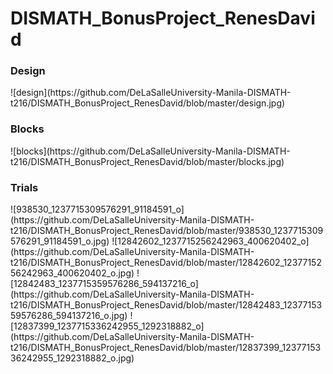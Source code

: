# DISMATH_BonusProject_RenesDavid
<h3>Design</h3>
![design](https://github.com/DeLaSalleUniversity-Manila-DISMATH-t216/DISMATH_BonusProject_RenesDavid/blob/master/design.jpg)
<h3>Blocks</h3>
![blocks](https://github.com/DeLaSalleUniversity-Manila-DISMATH-t216/DISMATH_BonusProject_RenesDavid/blob/master/blocks.jpg)
<h3>Trials</h3>
![938530_1237715309576291_91184591_o](https://github.com/DeLaSalleUniversity-Manila-DISMATH-t216/DISMATH_BonusProject_RenesDavid/blob/master/938530_1237715309576291_91184591_o.jpg)
![12842602_1237715256242963_400620402_o](https://github.com/DeLaSalleUniversity-Manila-DISMATH-t216/DISMATH_BonusProject_RenesDavid/blob/master/12842602_1237715256242963_400620402_o.jpg)
![12842483_1237715359576286_594137216_o](https://github.com/DeLaSalleUniversity-Manila-DISMATH-t216/DISMATH_BonusProject_RenesDavid/blob/master/12842483_1237715359576286_594137216_o.jpg)
![12837399_1237715336242955_1292318882_o](https://github.com/DeLaSalleUniversity-Manila-DISMATH-t216/DISMATH_BonusProject_RenesDavid/blob/master/12837399_1237715336242955_1292318882_o.jpg)
